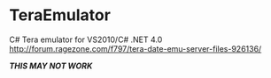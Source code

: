 TeraEmulator
============

C# Tera emulator for VS2010/C# .NET 4.0
http://forum.ragezone.com/f797/tera-date-emu-server-files-926136/

***THIS MAY NOT WORK***
